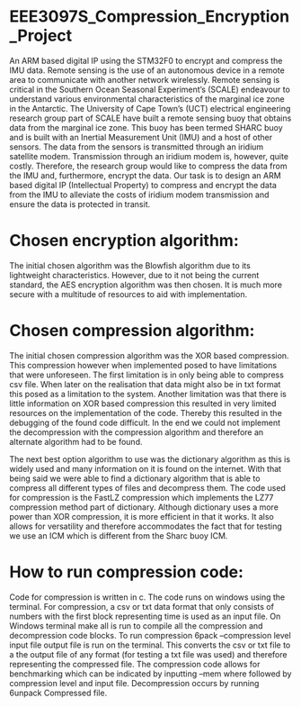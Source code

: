 # EEE3097S_Compression_Encryption_Project
An ARM based digital IP using the STM32F0 to encrypt and compress the IMU data.
Remote sensing is the use of an autonomous device in a remote area to communicate with another network wirelessly. Remote sensing is critical in the Southern Ocean Seasonal Experiment’s (SCALE) endeavour to understand various environmental characteristics of the marginal ice zone in the Antarctic. The University of Cape Town’s (UCT) electrical engineering research group part of SCALE have built a remote sensing buoy that obtains data from the marginal ice zone. This buoy has been termed SHARC buoy and is built with an Inertial Measurement Unit (IMU) and a host of other sensors. The data from the sensors is transmitted through an iridium satellite modem. Transmission through an iridium modem is, however, quite costly. Therefore, the research group would like to compress the data from the IMU and, furthermore, encrypt the data. Our task is to design an ARM based digital IP (Intellectual Property) to compress and encrypt the data from the IMU to alleviate the costs of iridium modem transmission and ensure the data is protected in transit. 
# Chosen encryption algorithm:
The initial chosen algorithm was the Blowfish algorithm due to its lightweight characteristics. However, due to it not being the current standard, the AES encryption algorithm was then chosen. It is much more secure with a multitude of resources to aid with implementation.  
# Chosen compression algorithm:
The initial chosen compression algorithm was the XOR based compression. This compression however when implemented posed to have limitations that were unforeseen. The first limitation is in only being able to compress csv file. When later on the realisation that data might also be in txt format this posed as a limitation to the system. Another limitation was that there is little information on XOR based compression this resulted in very limited resources on the implementation of the code. Thereby this resulted in the debugging of the found code difficult. In the end we could not implement the decompression with the compression algorithm and therefore an alternate algorithm had to be found.  

The next best option algorithm to use was the dictionary algorithm as this is widely used and many information on it is found on the internet. With that being said we were able to find a dictionary algorithm that is able to compress all different types of files and decompress them. The code used for compression is the FastLZ compression which implements the LZ77 compression method part of dictionary. Although dictionary uses a more power than XOR compression, it is more efficient in that it works. It also allows for versatility and therefore accommodates the fact that for testing we use an ICM which is different from the Sharc buoy ICM. 
# How to run compression code:
Code for compression is written in c. The code runs on windows using the terminal. For compression, a csv or txt data format that only consists of numbers with the first block representing time is used as an input file. On Windows terminal make all is run to compile all the compression and decompression code blocks. To run compression 6pack –compression level input file output file is run on the terminal. This converts the csv or txt file to a the output file of any format (for testing a txt file was used) and therefore representing the compressed file. The compression code allows for benchmarking which can be indicated by inputting –mem where followed by compression level and input file. Decompression occurs by running 6unpack Compressed file. 
